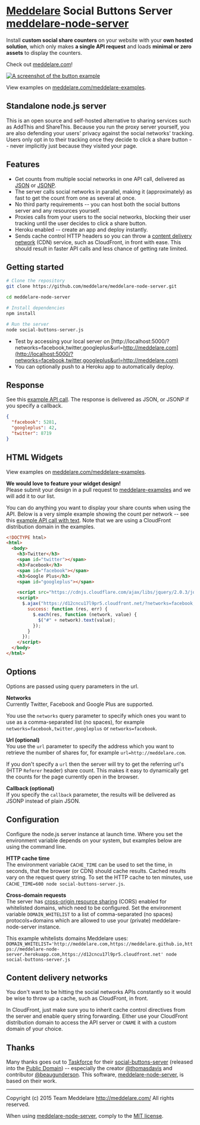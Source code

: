 # [Meddelare](http://meddelare.com/) Social Buttons Server [meddelare-node-server](https://github.com/meddelare/meddelare-node-server)


Install **custom social share counters** on your website with your **own hosted solution**, which only makes **a single API request** and loads **minimal or zero assets** to display the counters.

Check out [meddelare.com](http://meddelare.com/)!

[![A screenshot of the button example](http://meddelare.com/meddelare-examples/examples/button/screenshot.png)](http://meddelare.com/meddelare-examples)

View examples on [meddelare.com/meddelare-examples](http://meddelare.com/meddelare-examples).



## Standalone node.js server

This is an open source and self-hosted alternative to sharing services such as AddThis and ShareThis. Because you run the proxy server yourself, you are also defending your users' privacy against the social networks' tracking. Users only opt in to their tracking once they decide to click a share button -- never implicitly just because they visited your page.



## Features

- Get counts from multiple social networks in one API call, delivered as [JSON](https://en.wikipedia.org/wiki/JSON) or [JSONP](https://en.wikipedia.org/wiki/JSONP).
- The server calls social networks in parallel, making it (approximately) as fast to get the count from one as several at once.
- No third party requirements -- you can host both the social buttons server and any resources yourself.
- Proxies calls from your users to the social networks, blocking their user tracking until the user decides to click a share button.
- Heroku enabled -- create an app and deploy instantly.
- Sends cache control HTTP headers so you can throw a [content delivery network](https://en.wikipedia.org/wiki/Content_delivery_network) (CDN) service, such as CloudFront, in front with ease. This should result in faster API calls and less chance of getting rate limited.



## Getting started

```bash
# Clone the repository
git clone https://github.com/meddelare/meddelare-node-server.git

cd meddelare-node-server

# Install dependencies
npm install

# Run the server
node social-buttons-server.js
```

- Test by accessing your local server on [http://localhost:5000/?networks=facebook,twitter,googleplus&url=http://meddelare.com](http://localhost:5000/?networks=facebook,twitter,googleplus&url=http://meddelare.com)
- You can optionally push to a Heroku app to automatically deploy.



## Response

See this [example API call](https://meddelare-node-server.herokuapp.com/?networks=facebook,twitter,googleplus&url=http://meddelare.com). The response is delivered as JSON, or JSONP if you specify a callback.

```json
{
  "facebook": 5281,
  "googleplus": 42,
  "twitter": 8719
}
```



## HTML Widgets

View examples on [meddelare.com/meddelare-examples](http://meddelare.com/meddelare-examples).

**We would love to feature your widget design!**  
Please submit your design in a pull request to [meddelare-examples](https://github.com/meddelare/meddelare-examples) and we will add it to our list.

You can do anything you want to display your share counts when using the API. Below is a very simple example showing the count per network -- see this [example API call with text](http://meddelare.com/meddelare-examples/examples/text/). Note that we are using a CloudFront distribution domain in the examples.

```html
<!DOCTYPE html>
<html>
  <body>
    <h3>Twitter</h3>
    <span id="twitter"></span>
    <h3>Facebook</h3>
    <span id="facebook"></span>
    <h3>Google Plus</h3>
    <span id="googleplus"></span>

    <script src="https://cdnjs.cloudflare.com/ajax/libs/jquery/2.0.3/jquery.min.js"></script>
    <script>
      $.ajax("https://d12cncu17l9pr5.cloudfront.net/?networks=facebook,twitter,googleplus&url=http://meddelare.com", {
        success: function (res, err) {
          $.each(res, function (network, value) {
            $("#" + network).text(value);
          });
        }
      });
    </script>
  </body>
</html>
```



## Options

Options are passed using query parameters in the url.


**Networks**  
Currently Twitter, Facebook and Google Plus are supported.

You use the `networks` query parameter to specify which ones you want to use as a comma-separated list (no spaces), for example `networks=facebook,twitter,googleplus` or `networks=facebook`.


**Url (optional)**  
You use the `url` parameter to specify the address which you want to retrieve the number of shares for, for example `url=http://meddelare.com`.

If you don't specify a `url` then the server will try to get the referring url's (HTTP `Referer` header) share count. This makes it easy to dynamically get the counts for the page currently open in the browser.


**Callback (optional)**  
If you specify the `callback` parameter, the results will be delivered as JSONP instead of plain JSON.



## Configuration

Configure the node.js server instance at launch time. Where you set the environment variable depends on your system, but examples below are using the command line.

**HTTP cache time**  
The environment variable `CACHE_TIME` can be used to set the time, in seconds, that the browser (or CDN) should cache results. Cached results vary on the request query string. To set the HTTP cache to ten minutes, use `CACHE_TIME=600 node social-buttons-server.js`.



**Cross-domain requests**  
The server has [cross-origin resource sharing](https://en.wikipedia.org/wiki/Cross-origin_resource_sharing) (CORS) enabled for whitelisted domains, which need to be configured. Set the environment variable `DOMAIN_WHITELIST` to a list of comma-separated (no spaces) protocols+domains which are allowed to use your (private) meddelare-node-server instance.

This example whitelists domains Meddelare uses: `DOMAIN_WHITELIST='http://meddelare.com,https://meddelare.github.io,https://meddelare-node-server.herokuapp.com,https://d12cncu17l9pr5.cloudfront.net' node social-buttons-server.js`



## Content delivery networks

You don't want to be hitting the social networks APIs constantly so it would be wise to throw up a cache, such as CloudFront, in front.

In CloudFront, just make sure you to inherit cache control directives from the server and enable query string forwarding. Either use your CloudFront distribution domain to access the API server or `CNAME` it with a custom domain of your choice.



## Thanks

Many thanks goes out to [Taskforce](https://taskforce.is/) for their [social-buttons-server](https://github.com/tfrce/social-buttons-server) (released into the [Public Domain](https://github.com/tfrce/social-buttons-server/tree/faf1a41e5d2d44b7e6de460b9369f11437095af1)) -- especially the creator [@thomasdavis](https://github.com/thomasdavis) and contributor [@beaugunderson](https://github.com/beaugunderson). This software, [meddelare-node-server](https://github.com/meddelare/meddelare-node-server), is based on their work.



---

Copyright (c) 2015 Team Meddelare <http://meddelare.com/> All rights reserved.

When using [meddelare-node-server](https://github.com/meddelare/meddelare-node-server), comply to the [MIT license](http://opensource.org/licenses/MIT).
